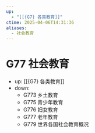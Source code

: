 ```yaml
---
up:
  - "[[{G7} 各类教育]]"
ctime: 2025-04-06T14:31:36
aliases:
  - 社会教育
---
```


# G77 社会教育

- up: [[{G7} 各类教育]]
- down:	
	- G773 乡土教育
	- G775 青少年教育
	- G776 妇女教育
	- G777 老年教育
	- G779 世界各国社会教育概况
	
